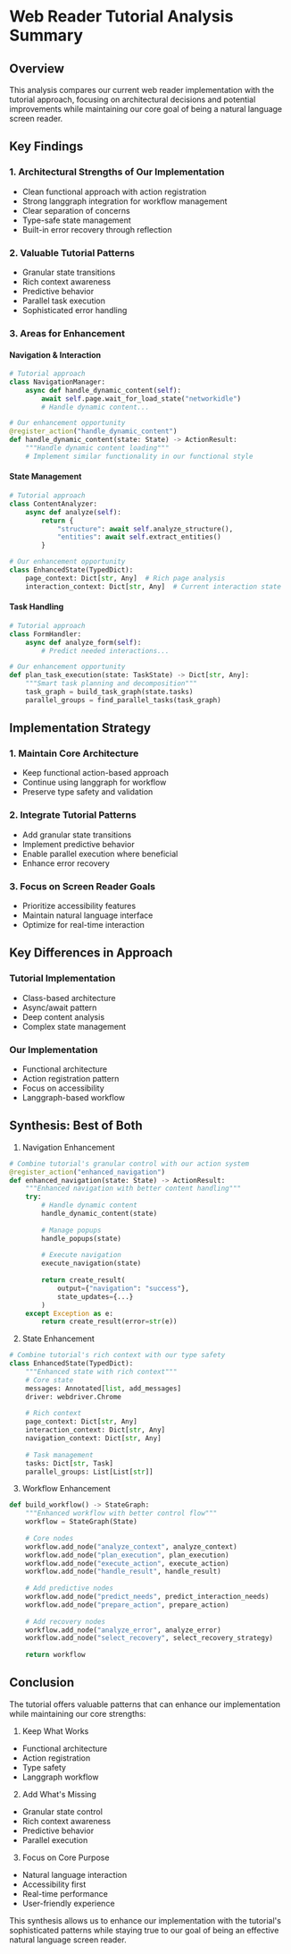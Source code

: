 # Web Reader Tutorial Analysis Summary

## Overview

This analysis compares our current web reader implementation with the tutorial approach, focusing on architectural decisions and potential improvements while maintaining our core goal of being a natural language screen reader.

## Key Findings

### 1. Architectural Strengths of Our Implementation
- Clean functional approach with action registration
- Strong langgraph integration for workflow management
- Clear separation of concerns
- Type-safe state management
- Built-in error recovery through reflection

### 2. Valuable Tutorial Patterns
- Granular state transitions
- Rich context awareness
- Predictive behavior
- Parallel task execution
- Sophisticated error handling

### 3. Areas for Enhancement

#### Navigation & Interaction
```python
# Tutorial approach
class NavigationManager:
    async def handle_dynamic_content(self):
        await self.page.wait_for_load_state("networkidle")
        # Handle dynamic content...

# Our enhancement opportunity
@register_action("handle_dynamic_content")
def handle_dynamic_content(state: State) -> ActionResult:
    """Handle dynamic content loading"""
    # Implement similar functionality in our functional style
```

#### State Management
```python
# Tutorial approach
class ContentAnalyzer:
    async def analyze(self):
        return {
            "structure": await self.analyze_structure(),
            "entities": await self.extract_entities()
        }

# Our enhancement opportunity
class EnhancedState(TypedDict):
    page_context: Dict[str, Any]  # Rich page analysis
    interaction_context: Dict[str, Any]  # Current interaction state
```

#### Task Handling
```python
# Tutorial approach
class FormHandler:
    async def analyze_form(self):
        # Predict needed interactions...

# Our enhancement opportunity
def plan_task_execution(state: TaskState) -> Dict[str, Any]:
    """Smart task planning and decomposition"""
    task_graph = build_task_graph(state.tasks)
    parallel_groups = find_parallel_tasks(task_graph)
```

## Implementation Strategy

### 1. Maintain Core Architecture
- Keep functional action-based approach
- Continue using langgraph for workflow
- Preserve type safety and validation

### 2. Integrate Tutorial Patterns
- Add granular state transitions
- Implement predictive behavior
- Enable parallel execution where beneficial
- Enhance error recovery

### 3. Focus on Screen Reader Goals
- Prioritize accessibility features
- Maintain natural language interface
- Optimize for real-time interaction

## Key Differences in Approach

### Tutorial Implementation
- Class-based architecture
- Async/await pattern
- Deep content analysis
- Complex state management

### Our Implementation
- Functional architecture
- Action registration pattern
- Focus on accessibility
- Langgraph-based workflow

## Synthesis: Best of Both

1. Navigation Enhancement
```python
# Combine tutorial's granular control with our action system
@register_action("enhanced_navigation")
def enhanced_navigation(state: State) -> ActionResult:
    """Enhanced navigation with better content handling"""
    try:
        # Handle dynamic content
        handle_dynamic_content(state)
        
        # Manage popups
        handle_popups(state)
        
        # Execute navigation
        execute_navigation(state)
        
        return create_result(
            output={"navigation": "success"},
            state_updates={...}
        )
    except Exception as e:
        return create_result(error=str(e))
```

2. State Enhancement
```python
# Combine tutorial's rich context with our type safety
class EnhancedState(TypedDict):
    """Enhanced state with rich context"""
    # Core state
    messages: Annotated[list, add_messages]
    driver: webdriver.Chrome
    
    # Rich context
    page_context: Dict[str, Any]
    interaction_context: Dict[str, Any]
    navigation_context: Dict[str, Any]
    
    # Task management
    tasks: Dict[str, Task]
    parallel_groups: List[List[str]]
```

3. Workflow Enhancement
```python
def build_workflow() -> StateGraph:
    """Enhanced workflow with better control flow"""
    workflow = StateGraph(State)
    
    # Core nodes
    workflow.add_node("analyze_context", analyze_context)
    workflow.add_node("plan_execution", plan_execution)
    workflow.add_node("execute_action", execute_action)
    workflow.add_node("handle_result", handle_result)
    
    # Add predictive nodes
    workflow.add_node("predict_needs", predict_interaction_needs)
    workflow.add_node("prepare_action", prepare_action)
    
    # Add recovery nodes
    workflow.add_node("analyze_error", analyze_error)
    workflow.add_node("select_recovery", select_recovery_strategy)
    
    return workflow
```

## Conclusion

The tutorial offers valuable patterns that can enhance our implementation while maintaining our core strengths:

1. Keep What Works
- Functional architecture
- Action registration
- Type safety
- Langgraph workflow

2. Add What's Missing
- Granular state control
- Rich context awareness
- Predictive behavior
- Parallel execution

3. Focus on Core Purpose
- Natural language interaction
- Accessibility first
- Real-time performance
- User-friendly experience

This synthesis allows us to enhance our implementation with the tutorial's sophisticated patterns while staying true to our goal of being an effective natural language screen reader.

